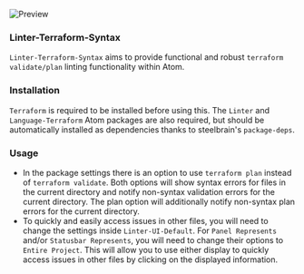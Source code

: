 ![Preview](https://raw.githubusercontent.com/mschuchard/linter-terraform-syntax/master/linter_terraform_syntax.png)

### Linter-Terraform-Syntax
`Linter-Terraform-Syntax` aims to provide functional and robust `terraform validate/plan` linting functionality within Atom.

### Installation
`Terraform` is required to be installed before using this. The `Linter` and `Language-Terraform` Atom packages are also required, but should be automatically installed as dependencies thanks to steelbrain's `package-deps`.

### Usage
- In the package settings there is an option to use `terraform plan` instead of `terraform validate`. Both options will show syntax errors for files in the current directory and notify non-syntax validation errors for the current directory. The plan option will additionally notify non-syntax plan errors for the current directory.
- To quickly and easily access issues in other files, you will need to change the settings inside `Linter-UI-Default`. For `Panel Represents` and/or `Statusbar Represents`, you will need to change their options to `Entire Project`. This will allow you to use either display to quickly access issues in other files by clicking on the displayed information.
